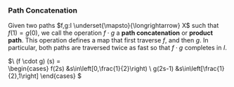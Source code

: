 ### Path Concatenation

Given two paths $f,g:I \underset{\mapsto}{\longrightarrow} X$ such that $f(1)=g(0)$, we
call the operation $f \cdot g$ a **path concatenation** or **product path**. This operation defines a map that
first traverse $f$, and then $g$. In particular, both paths are traversed twice as fast so that $f \cdot g$ completes in $I$.

$\\
(f \cdot g) (s) =  
\begin{cases}
   f(2s) &s\in\left[0,\frac{1}{2}\right) \\
   g(2s-1) &s\in\left[\frac{1}{2},1\right] 
\end{cases}
$
